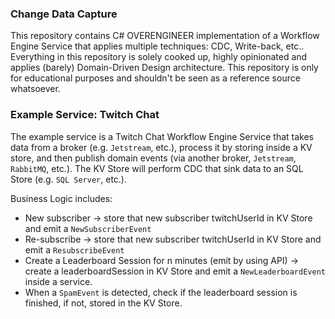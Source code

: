 ### Change Data Capture

This repository contains C# OVERENGINEER implementation of a Workflow Engine Service that applies multiple techniques: CDC, Write-back, etc.. Everything in this repository is solely cooked up, highly opinionated and applies (barely) Domain-Driven Design architecture. This repository is only for educational purposes and shouldn't be seen as a reference source whatsoever.

### Example Service: Twitch Chat

The example service is a Twitch Chat Workflow Engine Service that takes data from a broker (e.g. `Jetstream`, etc.), process it by storing inside a KV store, and then publish domain events (via another broker, `Jetstream`, `RabbitMQ`, etc.). The KV Store will perform CDC that sink data to an SQL Store (e.g. `SQL Server`, etc.).

Business Logic includes:
- New subscriber -> store that new subscriber twitchUserId in KV Store and emit a `NewSubscriberEvent`
- Re-subscribe -> store that new subscriber twitchUserId in KV Store and emit a `ResubscribeEvent`
- Create a Leaderboard Session for n minutes (emit by using API) -> create a leaderboardSession in KV Store and emit a `NewLeaderboardEvent` inside a service.
- When a `SpamEvent` is detected, check if the leaderboard session is finished, if not, stored in the KV Store.
